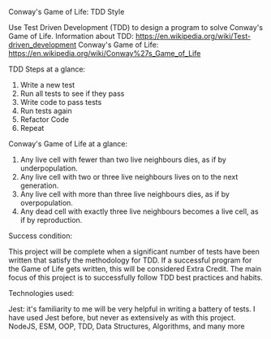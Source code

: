 Conway's Game of Life: TDD Style

Use Test Driven Development (TDD) to design a program to solve Conway's Game of Life.
Information about TDD: https://en.wikipedia.org/wiki/Test-driven_development
Conway's Game of Life: https://en.wikipedia.org/wiki/Conway%27s_Game_of_Life

TDD Steps at a glance:
1. Write a new test
2. Run all tests to see if they pass
3. Write code to pass tests
4. Run tests again
5. Refactor Code
6. Repeat

Conway's Game of Life at a glance:
1. Any live cell with fewer than two live neighbours dies, as if by underpopulation.
2. Any live cell with two or three live neighbours lives on to the next generation.
3. Any live cell with more than three live neighbours dies, as if by overpopulation.
4. Any dead cell with exactly three live neighbours becomes a live cell, as if by reproduction.

Success condition:

This project will be complete when a significant number of tests have been written that satisfy the methodology for TDD. If a successful program for the Game of Life gets written, this will be considered Extra Credit. The main focus of this project is to successfully follow TDD best practices and habits.

Technologies used:

Jest: it's familiarity to me will be very helpful in writing a battery of tests. I have used Jest before, but never as extensively as with this project.
NodeJS, ESM, OOP, TDD, Data Structures, Algorithms, and many more